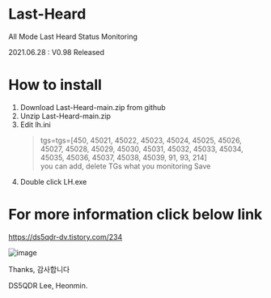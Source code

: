 # Last-Heard
All Mode Last Heard Status Monitoring

2021.06.28 : V0.98 Released

# How to install
1. Download Last-Heard-main.zip from github
2. Unzip Last-Heard-main.zip 
3. Edit lh.ini 
   > tgs=tgs=[450, 45021, 45022, 45023, 45024, 45025, 45026, 45027, 45028, 45029, 45030, 45031, 45032, 45033, 45034, 45035, 45036, 45037, 45038, 45039, 91, 93, 214]  
   > you can add, delete TGs what you monitoring 
   > Save
4. Double click LH.exe 

# For more information click below link
https://ds5qdr-dv.tistory.com/234

![image](https://user-images.githubusercontent.com/64110724/123597205-ff1ab380-d82d-11eb-8423-490047bc3ef3.png)

Thanks, 감사합니다

DS5QDR Lee, Heonmin.
